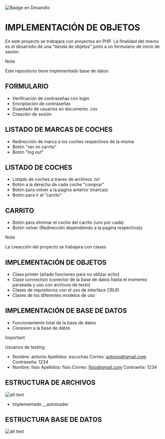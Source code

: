 ![Badge en Desarollo](https://img.shields.io/badge/STATUS-FINALIZADO-red)

# IMPLEMENTACIÓN DE OBJETOS

En este proyecto se trabajara con proyectos en PHP. La finalidad del mismo 
es el desarrollo de una "tienda de objetos" junto a un formulario de inicio de sesión.

> [!NOTE]
> Este repositorio tiene implementado base de datos

## FORMULARIO

- Verificación de contraseñas con login
- Encriptación de contraseñas
- Guardado de usuarios en documento .csv
- Creación de sesión

## LISTADO DE MARCAS DE COCHES

- Redirección de marca a los coches respectivos de la misma
- Botón "ver mi carrito"
- Botón "log out"
  
## LISTADO DE COCHES

- Listado de coches a traves de archivos .txt
- Botón a la derecha de cada coche "comprar"
- Botón para volver a la pagina anterior (marcas)
- Botón para ir al "carrito"

## CARRITO

- Botón para eliminar el coche del carrito (uno por cada)
- Botón volver (Redirección dependiendo a la pagina respectiva)ç
  
> [!NOTE]
> La creacción del proyecto se trabajara con clases

## IMPLEMENTACIÓN DE OBJETOS

- Clase printer (añade funciones para no utilizar echo)
- Clase connection (conector de la base de datos hasta el momento parseada y uso con archivos de texto)
- Clases de repositorios con el uso de interface CRUD
- Clases de los diferentes modelos de uso

## IMPLEMENTACIÓN DE BASE DE DATOS

- Funcionamiento total de la base de datos
- Conexion a la base de datos

> [!IMPORTANT]
> Usuarios de testing
> - Nombre: antonio Apellidos: escuchas Correo: antonio@gmail.com Contraseña: 1234
> - Nombre: fisio Apellidos: fisio Correo: fisio@gmail.com Contraeña: 1234

## ESTRUCTURA DE ARCHIVOS
![alt text](https://cdn.discordapp.com/attachments/1137333484919193653/1296164190863622246/image.png?ex=67114a78&is=670ff8f8&hm=e82186d2d80fadb146fd2a5f50b845f2cf72edf3e4420b7f631f4cd7d80f68b0&)

- Implementado __autoloader

## ESTRUCTURA BASE DE DATOS

![alt text](https://cdn.discordapp.com/attachments/1137333484919193653/1295833243479838830/image.png?ex=67101640&is=670ec4c0&hm=676184b645a313fe9f8e4346ee24e887bdee7ba067119d808d654557eee7da5b&)




